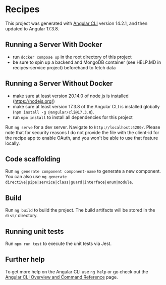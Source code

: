 # Recipes

This project was generated with [Angular CLI](https://github.com/angular/angular-cli) version 14.2.1, and then updated to Angular 17.3.8.

## Running a Server With Docker

- run `docker compose up` in the root directory of this project
- be sure to spin up a backend and MongoDB container (see HELP.MD in recipes-service project) beforehand to fetch data

## Running a Server Without Docker

- make sure at least version 20.14.0 of node.js is installed (https://nodejs.org/)
- make sure at least version 17.3.8 of the Angular CLI is installed globally (`npm install -g @angular/cli@17.3.8`).
- run `npm install` to install all dependencies for this project

Run `ng serve` for a dev server. Navigate to `http://localhost:4200/`. Please note that for security reasons I do not provide the file with the client-id for the recipe app to enable OAuth, and you won't be able to use that feature locally.

## Code scaffolding

Run `ng generate component component-name` to generate a new component. You can also use `ng generate directive|pipe|service|class|guard|interface|enum|module`.

## Build

Run `ng build` to build the project. The build artifacts will be stored in the `dist/` directory.

## Running unit tests

Run `npm run test` to execute the unit tests via Jest.

## Further help

To get more help on the Angular CLI use `ng help` or go check out the [Angular CLI Overview and Command Reference](https://angular.io/cli) page.
